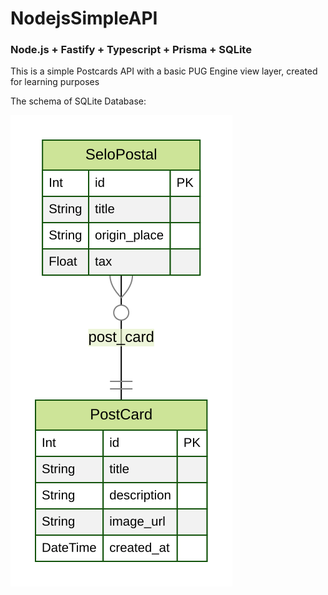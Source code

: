 # NodejsSimpleAPI

### Node.js + Fastify + Typescript + Prisma + SQLite

This is a simple Postcards API with a basic PUG Engine view layer, created for learning purposes

The schema of SQLite Database:

<img src="/prisma/ERD.svg" alt="Alt text" title="Optional title">


